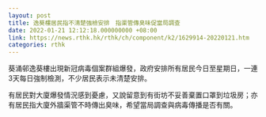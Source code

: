 ```yaml
---
layout: post
title: 逸葵樓居民指不清楚強檢安排　指渠管傳臭味促當局調查
date: 2022-01-21 12:12:18.000000000 +08:00
link: https://news.rthk.hk/rthk/ch/component/k2/1629914-20220121.htm
categories: rthk
---
```


葵涌邨逸葵樓出現新冠病毒個案群組爆發，政府安排所有居民今日至星期日，一連3天每日強制檢測，不少居民表示未清楚安排。

有居民對大廈爆發情況感到憂慮，又說留意到有街坊不妥善棄置口罩到垃圾房；亦有居民指大廈外牆渠管不時傳出臭味，希望當局調查與病毒傳播是否有關。

